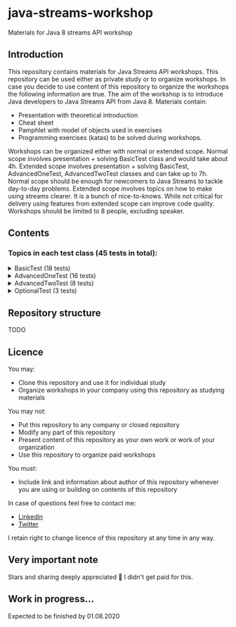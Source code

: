 # java-streams-workshop
Materials for Java 8 streams API workshop

## Introduction

This repository contains materials for Java Streams API workshops. This repository can be used either as private study or to organize workshops. In case you decide to use content of this repository to organize the workshops the following information are true. The aim of the workshop is to introduce Java developers to Java Streams API from Java 8. Materials contain:
 - Presentation with theoretical introduction
 - Cheat sheet
 - Pamphlet with model of objects used in exercises
 - Programming exercises (katas) to be solved during workshops.
 
Workshops can be organized either with normal or extended scope. Normal scope involves presentation + solving BasicTest class and would take about 4h. Extended scope involves presentation + solving BasicTest, AdvancedOneTest, AdvancedTwoTest classes and can take up to 7h. Normal scope should be enough for newcomers to Java Streams to tackle day-to-day problems. Extended scope involves topics on how to make using streams clearer. It is a bunch of nice-to-knows. While not critical for delivery using features from extended scope can improve code quality. Workshops should be limited to 8 people, excluding speaker.

## Contents

### Topics in each test class (45 tests in total):

<details>
<summary>BasicTest (18 tests)</summary>
<ul>
<li>forEach</li>
<li>collectors(toList, toSet, toMap)</li>
<li>streams with map data structure </li>
<li>filter</li>
<li>map</li>
<li>flatMap</li>
<li>debug and code style</li>
<li>vertical processing</li>
<li>lazy</li>
<li>operation on closed streams</li>
</ul>
</details>

<details>
<summary>AdvancedOneTest (16 tests)</summary>
<p>
<li>streams with arrays</li>
<li>joining, groupingBy, partitioningBy</li>
<li>skip, limit, distinct</li>
<li>allMatch, noneMatch, anyMatch, findFirst</li>
<li>sorted</li>
</p>
</details>

<details><summary>AdvancedTwoTest (8 tests)</summary>
<p>
<li>IntStream</li>
<li>count, sum</li>
<li>reduce</li>
<li>custom collector</li>
<li>parallel</li>
</p>
</details>

<details><summary>OptionalTest (3 tests)</summary>
<p>
<li>filter
<li>map
<li>flatMap
</p>
</details>

## Repository structure

TODO         

## Licence

You may:
- Clone this repository and use it for individual study
- Organize workshops in your company using this repository as studying materials

You may not:
- Put this repository to any company or closed repository
- Modify any part of this repository
- Present content of this repository as your own work or work of your organization
- Use this repository to organize paid workshops

You must:
- Include link and information about author of this repository whenever you are using or building on contents of this repository

In case of questions feel free to contact me:
* [Linkedin](https://www.linkedin.com/in/patryk-drabi%C5%84ski-1a6209a6/)
* [Twitter](https://twitter.com/T4Upl)

I retain right to change licence of this repository at any time in any way.

## Very important note
<p>Stars and sharing deeply appreciated &#128578; I didn't get paid for this.</p>

## Work in progress... ##

Expected to be finished by 01.08.2020
